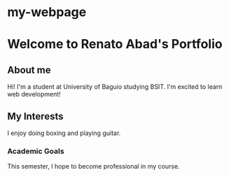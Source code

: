 # my-webpage
<!DOCTYPE html>
<html lang="en">
  <head>
    <meta charset="UTF-8">
    <meta name="viewport" content="width=device-width, initial-scale=1.0">
    <title>My First Webpage</title>
  </head>
 <body>
  <h1>Welcome to Renato Abad's Portfolio</h1>
  <h2>About me</h2>
  <p>Hi! I'm a student at University of Baguio studying BSIT. I'm excited to learn web development!</p>
  
  <h2>My Interests</h2>
  <p>I enjoy doing boxing and playing guitar.</p>
  
  <h3>Academic Goals</h3>
  <p>This semester, I hope to become professional in my course.</p>
</body>

